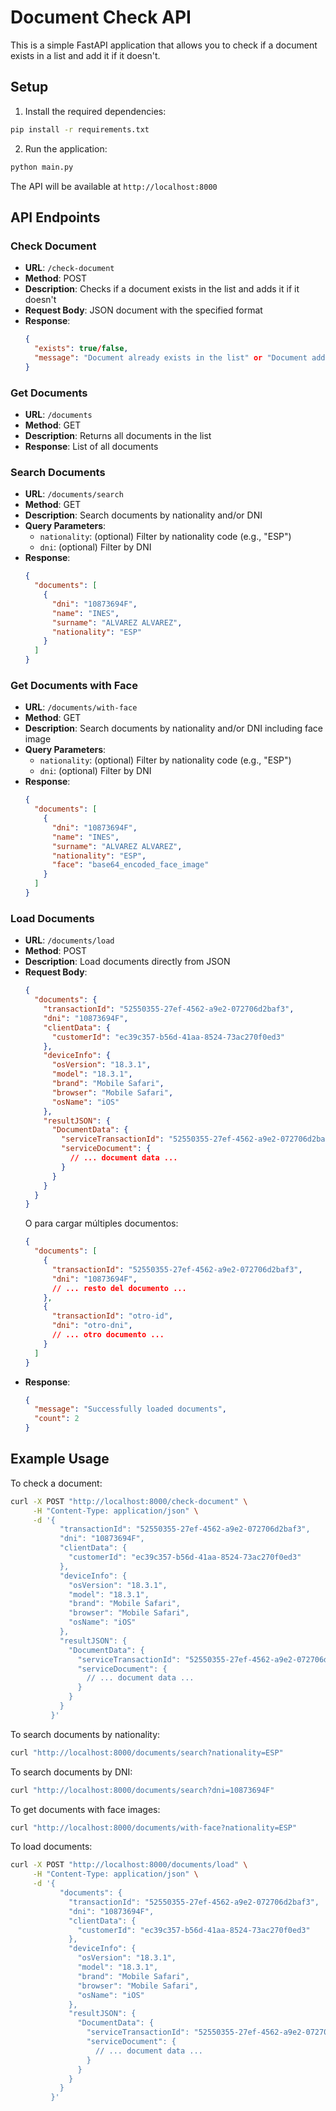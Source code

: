 # Document Check API

This is a simple FastAPI application that allows you to check if a document exists in a list and add it if it doesn't.

## Setup

1. Install the required dependencies:
```bash
pip install -r requirements.txt
```

2. Run the application:
```bash
python main.py
```

The API will be available at `http://localhost:8000`

## API Endpoints

### Check Document
- **URL**: `/check-document`
- **Method**: POST
- **Description**: Checks if a document exists in the list and adds it if it doesn't
- **Request Body**: JSON document with the specified format
- **Response**: 
  ```json
  {
    "exists": true/false,
    "message": "Document already exists in the list" or "Document added to the list"
  }
  ```

### Get Documents
- **URL**: `/documents`
- **Method**: GET
- **Description**: Returns all documents in the list
- **Response**: List of all documents

### Search Documents
- **URL**: `/documents/search`
- **Method**: GET
- **Description**: Search documents by nationality and/or DNI
- **Query Parameters**:
  - `nationality`: (optional) Filter by nationality code (e.g., "ESP")
  - `dni`: (optional) Filter by DNI
- **Response**: 
  ```json
  {
    "documents": [
      {
        "dni": "10873694F",
        "name": "INES",
        "surname": "ALVAREZ ALVAREZ",
        "nationality": "ESP"
      }
    ]
  }
  ```

### Get Documents with Face
- **URL**: `/documents/with-face`
- **Method**: GET
- **Description**: Search documents by nationality and/or DNI including face image
- **Query Parameters**:
  - `nationality`: (optional) Filter by nationality code (e.g., "ESP")
  - `dni`: (optional) Filter by DNI
- **Response**: 
  ```json
  {
    "documents": [
      {
        "dni": "10873694F",
        "name": "INES",
        "surname": "ALVAREZ ALVAREZ",
        "nationality": "ESP",
        "face": "base64_encoded_face_image"
      }
    ]
  }
  ```

### Load Documents
- **URL**: `/documents/load`
- **Method**: POST
- **Description**: Load documents directly from JSON
- **Request Body**:
  ```json
  {
    "documents": {
      "transactionId": "52550355-27ef-4562-a9e2-072706d2baf3",
      "dni": "10873694F",
      "clientData": {
        "customerId": "ec39c357-b56d-41aa-8524-73ac270f0ed3"
      },
      "deviceInfo": {
        "osVersion": "18.3.1",
        "model": "18.3.1",
        "brand": "Mobile Safari",
        "browser": "Mobile Safari",
        "osName": "iOS"
      },
      "resultJSON": {
        "DocumentData": {
          "serviceTransactionId": "52550355-27ef-4562-a9e2-072706d2baf3",
          "serviceDocument": {
            // ... document data ...
          }
        }
      }
    }
  }
  ```
  O para cargar múltiples documentos:
  ```json
  {
    "documents": [
      {
        "transactionId": "52550355-27ef-4562-a9e2-072706d2baf3",
        "dni": "10873694F",
        // ... resto del documento ...
      },
      {
        "transactionId": "otro-id",
        "dni": "otro-dni",
        // ... otro documento ...
      }
    ]
  }
  ```
- **Response**: 
  ```json
  {
    "message": "Successfully loaded documents",
    "count": 2
  }
  ```

## Example Usage

To check a document:
```bash
curl -X POST "http://localhost:8000/check-document" \
     -H "Content-Type: application/json" \
     -d '{
           "transactionId": "52550355-27ef-4562-a9e2-072706d2baf3",
           "dni": "10873694F",
           "clientData": {
             "customerId": "ec39c357-b56d-41aa-8524-73ac270f0ed3"
           },
           "deviceInfo": {
             "osVersion": "18.3.1",
             "model": "18.3.1",
             "brand": "Mobile Safari",
             "browser": "Mobile Safari",
             "osName": "iOS"
           },
           "resultJSON": {
             "DocumentData": {
               "serviceTransactionId": "52550355-27ef-4562-a9e2-072706d2baf3",
               "serviceDocument": {
                 // ... document data ...
               }
             }
           }
         }'
```

To search documents by nationality:
```bash
curl "http://localhost:8000/documents/search?nationality=ESP"
```

To search documents by DNI:
```bash
curl "http://localhost:8000/documents/search?dni=10873694F"
```

To get documents with face images:
```bash
curl "http://localhost:8000/documents/with-face?nationality=ESP"
```

To load documents:
```bash
curl -X POST "http://localhost:8000/documents/load" \
     -H "Content-Type: application/json" \
     -d '{
           "documents": {
             "transactionId": "52550355-27ef-4562-a9e2-072706d2baf3",
             "dni": "10873694F",
             "clientData": {
               "customerId": "ec39c357-b56d-41aa-8524-73ac270f0ed3"
             },
             "deviceInfo": {
               "osVersion": "18.3.1",
               "model": "18.3.1",
               "brand": "Mobile Safari",
               "browser": "Mobile Safari",
               "osName": "iOS"
             },
             "resultJSON": {
               "DocumentData": {
                 "serviceTransactionId": "52550355-27ef-4562-a9e2-072706d2baf3",
                 "serviceDocument": {
                   // ... document data ...
                 }
               }
             }
           }
         }'
``` 